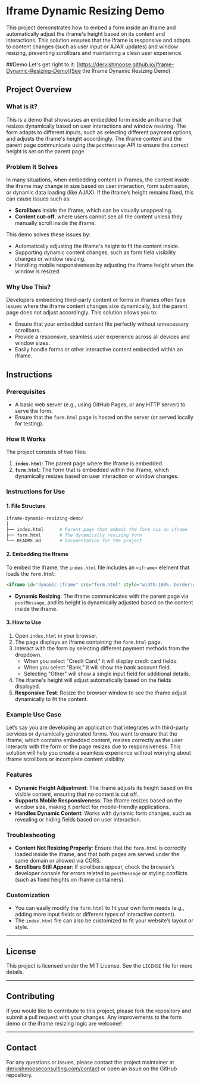 
# Iframe Dynamic Resizing Demo

This project demonstrates how to embed a form inside an iframe and automatically adjust the iframe's height based on its content and interactions. This solution ensures that the iframe is responsive and adapts to content changes (such as user input or AJAX updates) and window resizing, preventing scrollbars and maintaining a clean user experience.

##Demo
Let's get right to it:
[https://dervishmoose.github.io/Iframe-Dynamic-Resizing-Demo](See the Iframe Dynamic Resizing Demo)


## Project Overview

### What is it?
This is a demo that showcases an embedded form inside an iframe that resizes dynamically based on user interactions and window resizing. The form adapts to different inputs, such as selecting different payment options, and adjusts the iframe's height accordingly. The iframe content and the parent page communicate using the `postMessage` API to ensure the correct height is set on the parent page.

### Problem It Solves
In many situations, when embedding content in iframes, the content inside the iframe may change in size based on user interaction, form submission, or dynamic data loading (like AJAX). If the iframe’s height remains fixed, this can cause issues such as:

- **Scrollbars** inside the iframe, which can be visually unappealing.
- **Content cut-off**, where users cannot see all the content unless they manually scroll inside the iframe.
  
This demo solves these issues by:

- Automatically adjusting the iframe's height to fit the content inside.
- Supporting dynamic content changes, such as form field visibility changes or window resizing.
- Handling mobile responsiveness by adjusting the iframe height when the window is resized.

### Why Use This?
Developers embedding third-party content or forms in iframes often face issues where the iframe content changes size dynamically, but the parent page does not adjust accordingly. This solution allows you to:

- Ensure that your embedded content fits perfectly without unnecessary scrollbars.
- Provide a responsive, seamless user experience across all devices and window sizes.
- Easily handle forms or other interactive content embedded within an iframe.

## Instructions

### Prerequisites
- A basic web server (e.g., using GitHub Pages, or any HTTP server) to serve the form.
- Ensure that the `form.html` page is hosted on the server (or served locally for testing).

### How It Works
The project consists of two files:

1. **`index.html`**: The parent page where the iframe is embedded.
2. **`form.html`**: The form that is embedded within the iframe, which dynamically resizes based on user interaction or window changes.

### Instructions for Use

#### 1. File Structure

```bash
iframe-dynamic-resizing-demo/
│
├── index.html      # Parent page that embeds the form via an iframe
├── form.html       # The dynamically resizing form
└── README.md       # Documentation for the project
```

#### 2. Embedding the Iframe

To embed the iframe, the `index.html` file includes an `<iframe>` element that loads the `form.html`:

```html
<iframe id="dynamic-iframe" src="form.html" style="width:100%; border:none;"></iframe>
```

- **Dynamic Resizing**: The iframe communicates with the parent page via `postMessage`, and its height is dynamically adjusted based on the content inside the iframe.

#### 3. How to Use

1. Open `index.html` in your browser.
2. The page displays an iframe containing the `form.html` page.
3. Interact with the form by selecting different payment methods from the dropdown.
   - When you select "Credit Card," it will display credit card fields.
   - When you select "Bank," it will show the bank account field.
   - Selecting "Other" will show a single input field for additional details.
4. The iframe's height will adjust automatically based on the fields displayed.
5. **Responsive Test**: Resize the browser window to see the iframe adjust dynamically to fit the content.

### Example Use Case

Let’s say you are developing an application that integrates with third-party services or dynamically generated forms. You want to ensure that the iframe, which contains embedded content, resizes correctly as the user interacts with the form or the page resizes due to responsiveness. This solution will help you create a seamless experience without worrying about iframe scrollbars or incomplete content visibility.

### Features
- **Dynamic Height Adjustment**: The iframe adjusts its height based on the visible content, ensuring that no content is cut off.
- **Supports Mobile Responsiveness**: The iframe resizes based on the window size, making it perfect for mobile-friendly applications.
- **Handles Dynamic Content**: Works with dynamic form changes, such as revealing or hiding fields based on user interaction.

### Troubleshooting
- **Content Not Resizing Properly**: Ensure that the `form.html` is correctly loaded inside the iframe, and that both pages are served under the same domain or allowed via CORS.
- **Scrollbars Still Appear**: If scrollbars appear, check the browser’s developer console for errors related to `postMessage` or styling conflicts (such as fixed heights on iframe containers).

### Customization
- You can easily modify the `form.html` to fit your own form needs (e.g., adding more input fields or different types of interactive content).
- The `index.html` file can also be customized to fit your website’s layout or style.

---

## License

This project is licensed under the MIT License. See the `LICENSE` file for more details.

---

## Contributing

If you would like to contribute to this project, please fork the repository and submit a pull request with your changes. Any improvements to the form demo or the iframe resizing logic are welcome!

---

## Contact

For any questions or issues, please contact the project maintainer at [dervishmooseconsulting.com/contact](https://dervishmooseconsulting.com/contact/) or open an issue on the GitHub repository.

